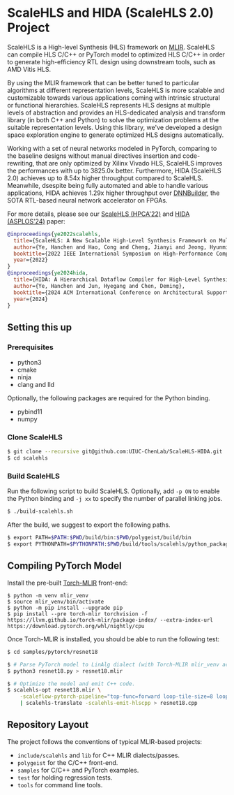 # ScaleHLS and HIDA (ScaleHLS 2.0) Project

ScaleHLS is a High-level Synthesis (HLS) framework on [MLIR](https://mlir.llvm.org). ScaleHLS can compile HLS C/C++ or PyTorch model to optimized HLS C/C++ in order to generate high-efficiency RTL design using downstream tools, such as AMD Vitis HLS.

By using the MLIR framework that can be better tuned to particular algorithms at different representation levels, ScaleHLS is more scalable and customizable towards various applications coming with intrinsic structural or functional hierarchies. ScaleHLS represents HLS designs at multiple levels of abstraction and provides an HLS-dedicated analysis and transform library (in both C++ and Python) to solve the optimization problems at the suitable representation levels. Using this library, we've developed a design space exploration engine to generate optimized HLS designs automatically.

Working with a set of neural networks modeled in PyTorch, comparing to the baseline designs without manual directives insertion and code-rewriting, that are only optimized by Xilinx Vivado HLS, ScaleHLS improves the performances with up to 3825.0x better. Furthermore, HIDA (ScaleHLS 2.0) achieves up to 8.54x higher throughput compared to ScaleHLS. Meanwhile, dsespite being fully automated and able to handle various applications, HIDA achieves 1.29x higher throughput over [DNNBuilder](https://github.com/IBM/AccDNN), the SOTA RTL-based neural network accelerator on FPGAs.

For more details, please see our [ScaleHLS (HPCA'22)](https://arxiv.org/abs/2107.11673) and [HIDA (ASPLOS'24)](https://doi.org/10.1145/3617232.3624850) paper:
```bibtex
@inproceedings{ye2022scalehls,
  title={ScaleHLS: A New Scalable High-Level Synthesis Framework on Multi-Level Intermediate Representation},
  author={Ye, Hanchen and Hao, Cong and Cheng, Jianyi and Jeong, Hyunmin and Huang, Jack and Neuendorffer, Stephen and Chen, Deming},
  booktitle={2022 IEEE International Symposium on High-Performance Computer Architecture (HPCA)},
  year={2022}
}
@inproceedings{ye2024hida,
  title={HIDA: A Hierarchical Dataflow Compiler for High-Level Synthesis},
  author={Ye, Hanchen and Jun, Hyegang and Chen, Deming},
  booktitle={2024 ACM International Conference on Architectural Support for Programming Languages and Operating Systems (ASPLOS)},
  year={2024}
}
```

## Setting this up

### Prerequisites
- python3
- cmake
- ninja
- clang and lld

Optionally, the following packages are required for the Python binding.
- pybind11
- numpy

### Clone ScaleHLS
```sh
$ git clone --recursive git@github.com:UIUC-ChenLab/ScaleHLS-HIDA.git
$ cd scalehls
```

### Build ScaleHLS
Run the following script to build ScaleHLS. Optionally, add `-p ON` to enable the Python binding and `-j xx` to specify the number of parallel linking jobs.
```sh
$ ./build-scalehls.sh
```

After the build, we suggest to export the following paths.
```sh
$ export PATH=$PATH:$PWD/build/bin:$PWD/polygeist/build/bin
$ export PYTHONPATH=$PYTHONPATH:$PWD/build/tools/scalehls/python_packages/scalehls_core
```

## Compiling PyTorch Model
Install the pre-built [Torch-MLIR](https://github.com/llvm/torch-mlir) front-end:
```
$ python -m venv mlir_venv
$ source mlir_venv/bin/activate
$ python -m pip install --upgrade pip
$ pip install --pre torch-mlir torchvision -f https://llvm.github.io/torch-mlir/package-index/ --extra-index-url https://download.pytorch.org/whl/nightly/cpu
```

Once Torch-MLIR is installed, you should be able to run the following test:
```sh
$ cd samples/pytorch/resnet18

$ # Parse PyTorch model to LinAlg dialect (with Torch-MLIR mlir_venv activated).
$ python3 resnet18.py > resnet18.mlir

$ # Optimize the model and emit C++ code.
$ scalehls-opt resnet18.mlir \
    -scaleflow-pytorch-pipeline="top-func=forward loop-tile-size=8 loop-unroll-factor=4" \
    | scalehls-translate -scalehls-emit-hlscpp > resnet18.cpp
```

## Repository Layout
The project follows the conventions of typical MLIR-based projects:
- `include/scalehls` and `lib` for C++ MLIR dialects/passes.
- `polygeist` for the C/C++ front-end.
- `samples` for C/C++ and PyTorch examples.
- `test` for holding regression tests.
- `tools` for command line tools.

